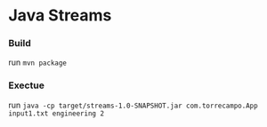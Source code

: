 # Java Streams

### Build

run `mvn package`

### Exectue

run `java -cp target/streams-1.0-SNAPSHOT.jar com.torrecampo.App input1.txt engineering 2`
